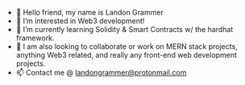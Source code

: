 - 👋 Hello friend, my name is Landon Grammer
- 👀 I’m interested in Web3 development!
- 🌱 I’m currently learning Solidity & Smart Contracts w/ the hardhat framework.
- 💞️ I am also looking to collaborate or work on MERN stack projects, anything Web3 related, and really any front-end web development projects.
- 📫 Contact me @ landongrammer@protonmail.com

